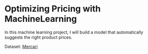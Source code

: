 # Optimizing Pricing with MachineLearning

In this machine learning project, I will build a model that automatically suggests the right product prices. 
 
Dataset: [Mercari](https://www.kaggle.com/saitosean/mercari/code)
